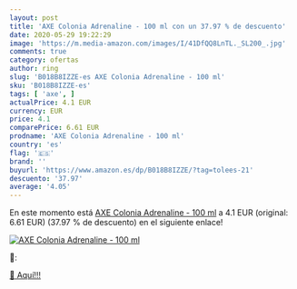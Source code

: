 ```yaml
---
layout: post
title: 'AXE Colonia Adrenaline - 100 ml con un 37.97 % de descuento'
date: 2020-05-29 19:22:29
image: 'https://m.media-amazon.com/images/I/41DfQQ8LnTL._SL200_.jpg'
comments: true
category: ofertas
author: ring
slug: 'B018B8IZZE-es AXE Colonia Adrenaline - 100 ml'
sku: 'B018B8IZZE-es'
tags: [ 'axe', ]
actualPrice: 4.1 EUR
currency: EUR
price: 4.1
comparePrice: 6.61 EUR
prodname: 'AXE Colonia Adrenaline - 100 ml'
country: 'es'
flag: '🇪🇸'
brand: ''
buyurl: 'https://www.amazon.es/dp/B018B8IZZE/?tag=tolees-21'
descuento: '37.97'
average: '4.05'
---
```


En este momento está [AXE Colonia Adrenaline - 100 ml](https://www.amazon.es/dp/B018B8IZZE/?tag=tolees-21) a 4.1 EUR (original: 6.61 EUR) (37.97 %  de descuento) en el siguiente enlace!

[![AXE Colonia Adrenaline - 100 ml](https://m.media-amazon.com/images/I/41DfQQ8LnTL._SL200_.jpg)](https://www.amazon.es/dp/B018B8IZZE/?tag=tolees-21)

🔎:


[🛒 Aquí!!!](https://www.amazon.es/dp/B018B8IZZE/?tag=tolees-21)
